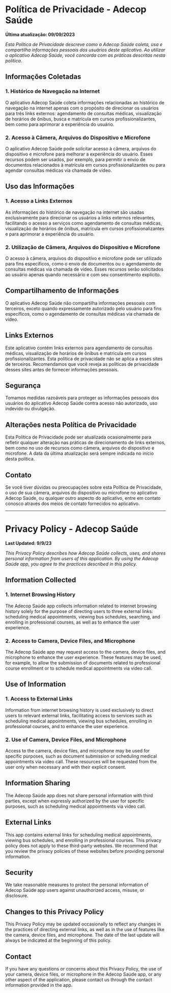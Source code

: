 # Política de Privacidade - Adecop Saúde

**Última atualização: 09/09/2023**

*Esta Política de Privacidade descreve como a Adecop Saúde coleta, usa e compartilha informações pessoais dos usuários deste aplicativo. Ao utilizar o aplicativo Adecop Saúde, você concorda com as práticas descritas nesta política.*

## Informações Coletadas

### 1. Histórico de Navegação na Internet

O aplicativo Adecop Saúde coleta informações relacionadas ao histórico de navegação na internet apenas com o propósito de direcionar os usuários para três links externos: agendamento de consultas médicas, visualização de horários de ônibus, busca e matrícula em cursos profissionalizantes, bem como para aprimorar a experiência do usuário.

### 2. Acesso à Câmera, Arquivos do Dispositivo e Microfone

O aplicativo Adecop Saúde pode solicitar acesso à câmera, arquivos do dispositivo e microfone para melhorar a experiência do usuário. Esses recursos podem ser usados, por exemplo, para permitir o envio de documentos relacionados à matrícula em cursos profissionalizantes ou para agendar consultas médicas via chamada de vídeo.

## Uso das Informações

### 1. Acesso a Links Externos

As informações do histórico de navegação na internet são usadas exclusivamente para direcionar os usuários a links externos relevantes, facilitando o acesso a serviços como agendamento de consultas médicas, visualização de horários de ônibus, matrícula em cursos profissionalizantes e para aprimorar a experiência do usuário.

### 2. Utilização de Câmera, Arquivos do Dispositivo e Microfone

O acesso à câmera, arquivos do dispositivo e microfone pode ser utilizado para fins específicos, como o envio de documentos ou o agendamento de consultas médicas via chamada de vídeo. Esses recursos serão solicitados ao usuário apenas quando necessário e com seu consentimento explícito.

## Compartilhamento de Informações

O aplicativo Adecop Saúde não compartilha informações pessoais com terceiros, exceto quando expressamente autorizado pelo usuário para fins específicos, como o agendamento de consultas médicas via chamada de vídeo.

## Links Externos

Este aplicativo contém links externos para agendamento de consultas médicas, visualização de horários de ônibus e matrícula em cursos profissionalizantes. Esta política de privacidade não se aplica a esses sites de terceiros. Recomendamos que você reveja as políticas de privacidade desses sites antes de fornecer informações pessoais.

## Segurança

Tomamos medidas razoáveis para proteger as informações pessoais dos usuários do aplicativo Adecop Saúde contra acesso não autorizado, uso indevido ou divulgação.

## Alterações nesta Política de Privacidade

Esta Política de Privacidade pode ser atualizada ocasionalmente para refletir qualquer alteração nas práticas de direcionamento de links externos, bem como no uso de recursos como câmera, arquivos do dispositivo e microfone. A data da última atualização será sempre indicada no início desta política.

## Contato

Se você tiver dúvidas ou preocupações sobre esta Política de Privacidade, o uso de sua câmera, arquivos do dispositivo ou microfone no aplicativo Adecop Saúde, ou qualquer outro aspecto do aplicativo, entre em contato conosco através dos meios de contato fornecidos no aplicativo.

---

# Privacy Policy - Adecop Saúde

**Last Updated: 9/9/23**

*This Privacy Policy describes how Adecop Saúde collects, uses, and shares personal information from users of this application. By using the Adecop Saúde app, you agree to the practices described in this policy.*

## Information Collected

### 1. Internet Browsing History

The Adecop Saúde app collects information related to internet browsing history solely for the purpose of directing users to three external links: scheduling medical appointments, viewing bus schedules, searching, and enrolling in professional courses, as well as to enhance the user experience.

### 2. Access to Camera, Device Files, and Microphone

The Adecop Saúde app may request access to the camera, device files, and microphone to enhance the user experience. These features may be used, for example, to allow the submission of documents related to professional course enrollment or to schedule medical appointments via video call.

## Use of Information

### 1. Access to External Links

Information from internet browsing history is used exclusively to direct users to relevant external links, facilitating access to services such as scheduling medical appointments, viewing bus schedules, enrolling in professional courses, and to enhance the user experience.

### 2. Use of Camera, Device Files, and Microphone

Access to the camera, device files, and microphone may be used for specific purposes, such as document submission or scheduling medical appointments via video call. These resources will be requested from the user only when necessary and with their explicit consent.

## Information Sharing

The Adecop Saúde app does not share personal information with third parties, except when expressly authorized by the user for specific purposes, such as scheduling medical appointments via video call.

## External Links

This app contains external links for scheduling medical appointments, viewing bus schedules, and enrolling in professional courses. This privacy policy does not apply to these third-party websites. We recommend that you review the privacy policies of these websites before providing personal information.

## Security

We take reasonable measures to protect the personal information of Adecop Saúde app users against unauthorized access, misuse, or disclosure.

## Changes to this Privacy Policy

This Privacy Policy may be updated occasionally to reflect any changes in the practices of directing external links, as well as in the use of features like the camera, device files, and microphone. The date of the last update will always be indicated at the beginning of this policy.

## Contact

If you have any questions or concerns about this Privacy Policy, the use of your camera, device files, or microphone in the Adecop Saúde app, or any other aspect of the application, please contact us through the contact information provided in the app.
